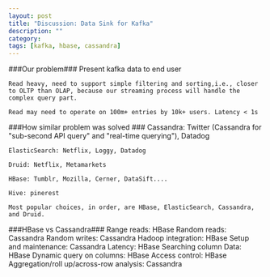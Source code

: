 ```yaml
---
layout: post
title: "Discussion: Data Sink for Kafka" 
description: ""
category: 
tags: [kafka, hbase, cassandra]
---
```

###Our problem###
	Present kafka data to end user

	Read heavy, need to support simple filtering and sorting,i.e., closer to OLTP than OLAP, because our streaming process will handle the complex query part.

	Read may need to operate on 100m+ entries by 10k+ users. Latency < 1s
	

###How similar problem was solved ###
	Cassandra: Twitter (Cassandra for "sub-second API query" and "real-time querying"), Datadog

	ElasticSearch: Netflix, Loggy, Datadog

	Druid: Netflix, Metamarkets

	HBase: Tumblr, Mozilla, Cerner, DataSift....

	Hive: pinerest

	Most popular choices, in order, are HBase, ElasticSearch, Cassandra, and Druid.
	

###HBase vs Cassandra###
	Range reads: HBase
	Random reads: Cassandra
	Random writes: Cassandra
	Hadoop integration: HBase
	Setup and maintenance: Cassandra
	Latency: HBase
	Searching column Data: HBase
	Dynamic query on columns: HBase
	Access control: HBase
	Aggregation/roll up/across-row analysis: Cassandra
	
	

